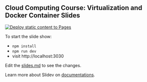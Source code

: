 ## Cloud Computing Course: Virtualization and Docker Container Slides

[![Deploy static content to Pages](https://github.com/kaucpit490/virtualization-slides/actions/workflows/deploy.yml/badge.svg)](https://github.com/kaucpit490/virtualization-slides/actions/workflows/deploy.yml)

To start the slide show:

- `npm install`
- `npm run dev`
- visit http://localhost:3030

Edit the [slides.md](./slides.md) to see the changes.

Learn more about Slidev on [documentations](https://sli.dev/).
